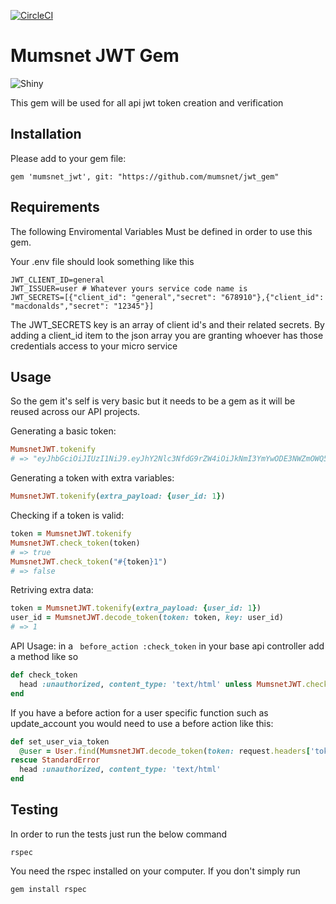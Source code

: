 [![CircleCI](https://circleci.com/gh/mumsnet/jwt_gem.svg?style=svg&circle-token=c58017fd78b7cc5b7f51291bf9576200f9609572)](https://circleci.com/gh/mumsnet/jwt_gem)

# Mumsnet JWT Gem
![Shiny](https://media.giphy.com/media/3oEdv6thH4aJHVcs6c/giphy.gif)


This gem will be used for all api jwt token creation and verification

## Installation

Please add to your gem file:
```
gem 'mumsnet_jwt', git: "https://github.com/mumsnet/jwt_gem"
```

## Requirements
The following Enviromental Variables Must be defined in order to use this gem.

Your .env file should look something like this

```
JWT_CLIENT_ID=general
JWT_ISSUER=user # Whatever yours service code name is
JWT_SECRETS=[{"client_id": "general","secret": "678910"},{"client_id": "macdonalds","secret": "12345"}]
```
The JWT_SECRETS key is an array of client id's and their related secrets. By adding a client_id item to the json array you are granting whoever has those credentials access to your micro service


## Usage

So the gem it's self is very basic but it needs to be a gem as it will be reused across our API projects.

Generating a basic token:

```ruby
MumsnetJWT.tokenify
# => "eyJhbGciOiJIUzI1NiJ9.eyJhY2Nlc3NfdG9rZW4iOiJkNmI3YmYwODE3NWZmOWQ5MjhiYmYxOTVmODEyYjc5ZDEzZDdkNmRhIiwiaXNzIjoiTXVtc25ldCBMaW1pdGVkIiwiZXhwIjoxNTMxNDc4MjI3fQ.Jxe_V3GbRnmg4uE1xtaBZkJodldr1OoQgRLRwEz0dpQ"

```
Generating a token with extra variables:

```ruby
MumsnetJWT.tokenify(extra_payload: {user_id: 1})
```
Checking if a token is valid:

```ruby
token = MumsnetJWT.tokenify
MumsnetJWT.check_token(token)
# => true
MumsnetJWT.check_token("#{token}1")
# => false
```

Retriving extra data:
```ruby
token = MumsnetJWT.tokenify(extra_payload: {user_id: 1})
user_id = MumsnetJWT.decode_token(token: token, key: user_id)
# => 1
```

API Usage:
in a ` before_action :check_token` in your base api controller add a method like so
```ruby
def check_token
  head :unauthorized, content_type: 'text/html' unless MumsnetJWT.check_authorization_header(request.headers['Authorization'])
end
```

If you have a before action for a user specific function such as update_account you would need to use a before action like this:

```ruby
def set_user_via_token
  @user = User.find(MumsnetJWT.decode_token(token: request.headers['token'], key: 'user_id'))
rescue StandardError
  head :unauthorized, content_type: 'text/html'
end
```

## Testing

In order to run the tests just run the below command

```
rspec
```
You need the rspec installed on your computer.
If you don't simply run 
```
gem install rspec
```
